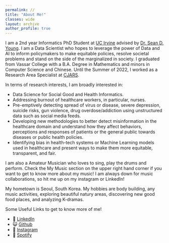 ```yaml
---
permalink: //
title: "About Me!"
classes: wide
layout: archive
author_profile: true
---
```


I am a 2nd year Informatics PhD Student at [UC Irvine](https://www.informatics.uci.edu/grad/phd-informatics/) advised by [Dr. Sean D. Young](http://seanyoungphd.com/). I am a Data Scientist who hopes to leverage the power of Data and AI to inform policymakers to make equitable policies, resolve societal problems and stand on the side of the marginalized in society. I graduated from Vassar College with a B.A. Degree in Mathematics and minors in Computer Science and Chinese. Until the Summer of 2022, I worked as a Research Area Specialist at [CJARS](https://cjars.isr.umich.edu/).

In terms of research interests, I am broadly interested in:
- Data Science for Social Good and Health Informatics.
- Addressing burnout of healthcare workers, in particular, nurses.
- Pre-emptively detecting spread of virus or disease, severe depression, suicide risks, gun violence, drug overdose/addiction using unstructured data such as social media feeds.
- Developing new methodologies to better detect misinformation in the healthcare domain and understand how they affect behaviors, perceptions and responses of patients or the general public towards diseases or public health policies.
- Identifying bias in health-tech systems or Machine Learning models used in healthcare and present ways to make them more equitable, transparent, and fair.

I am also a Amateur Musician who loves to sing, play the drums and perform. Check the My Music section on the upper right hand corner if you want to get to know more about my music! I am always down for music collaborations, so hit me up on my instagram or LinkedIn!

My hometown is Seoul, South Korea. My hobbies are body building, any music activities, exploring beautiful natury areas, discovering new good food places, and analyzing K-dramas.

Some Useful Links to get to know more of me!

- 💼 [LinkedIn](https://www.linkedin.com/in/kimseungjun/)
- 😺 [Github](https://github.com/Seungjun-Data-Science)
- 📸 [Instagram](https://www.instagram.com/music__juny)
- 🎵 [Spotify](https://open.spotify.com/artist/5ZHVsrpwCO8LOcv3JXXfU9)
